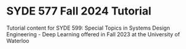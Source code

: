 # SYDE 577 Fall 2024 Tutorial
Tutorial content for SYDE 599: Special Topics in Systems Design Engineering - Deep Learning offered in Fall 2023 at the University of Waterloo
